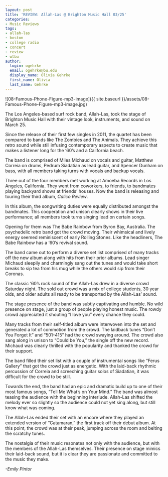 ```yaml
---
layout: post
title: 'REVIEW: Allah-Las @ Brighton Music Hall 03/25'
categories:
- Music Reviews
tags:
- allah-las
- boston
- college radio
- concert
- review
- wtbu
author:
  login: ogehrke
  email: ogehrke@bu.edu
  display_name: Olivia Gehrke
  first_name: Olivia
  last_name: Gehrke
---
```

![08-Famous-Phone-Figure-mp3-image]({{ site.baseurl }}/assets/08-Famous-Phone-Figure-mp3-image.jpg)

The Los Angeles-based surf rock band, Allah-Las, took the stage of Brighton Music Hall with their vintage look, instruments, and sound on March 25.

Since the release of their first few singles in 2011, the quartet has been compared to bands like The Zombies and The Animals. They achieve this retro sound while still infusing contemporary aspects to create music that makes a listener long for the ‘60’s and a California beach.

The band is comprised of Miles Michaud on vocals and guitar, Matthew Correia on drums, Pedrum Siadatian as lead guitar, and Spencer Dunham on bass, with all members taking turns with vocals and backup vocals.

Three out of the four members met working at Amoeba Records in Los Angeles, California. They went from coworkers, to friends, to bandmates playing backyard shows at friends’ houses. Now the band is releasing and touring their third album, _Calico Review_.

In this album, the songwriting duties were equally distributed amongst the bandmates. This cooperation and unison clearly shows in their live performance; all members took turns singing lead on certain songs.

Opening for them was The Babe Rainbow from Byron Bay, Australia. The psychedelic retro band got the crowd moving. Their whimsical and lively energy seemed reminiscent of early Rolling Stones. Like the headliners, The Babe Rainbow has a ‘60’s revival sound.

The band came out to perform a diverse set list comprised of many tracks off the new album along with hits from their prior albums. Lead singer Michaud sleepily and charmingly sang out the tunes and would take short breaks to sip tea from his mug while the others would sip from their Coronas.

The classic ‘60’s rock sound of the Allah-Las drew in a diverse crowd Saturday night. The sold out crowd was a mix of college students, 30 year olds, and older adults all ready to be transported by the Allah-Las’ sound.

The stage presence of the band was subtly captivating and humble. No wild presence on stage, just a group of people playing honest music. The rowdy crowd appreciated it shouting “I love you” every chance they could.

Many tracks from their self-titled album were interwoven into the set and generated a lot of commotion from the crowd. The laidback tunes “Don’t You Forget It” and “501-415” had the crowd swaying around. The crowd also sang along in unison to “Could be You,” the single off the new record. Michaud was clearly thrilled with the popularity and thanked the crowd for their support.

The band filled their set list with a couple of instrumental songs like “Ferus Gallery” that got the crowd just as energetic. With the laid-back rhythmic percussion of Correia and screeching guitar solos of Siadatian, it was difficult for the crowd to be still.

Towards the end, the band had an epic and dramatic build up to one of their most famous songs, “Tell Me What’s on Your Mind.” The band was almost teasing the audience with the beginning interlude. Allah-Las shifted the melody ever so slightly so the audience could not yet sing along, but still know what was coming.

The Allah-Las ended their set with an encore where they played an extended version of “Catamaran,” the first track off their debut album. At this point, the crowd was at their peak, jumping across the room and belting the scratchy tunes.

The nostalgia of their music resonates not only with the audience, but with the members of the Allah-Las themselves. Their presence on stage mimics their laid-back sound, but it is clear they are passionate and committed to the music they make.

_\-Emily Pintor_